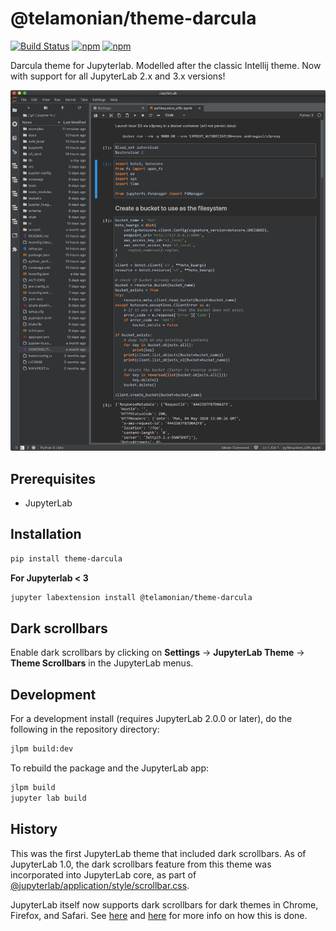 # @telamonian/theme-darcula

[![Build Status](https://travis-ci.org/telamonian/theme-darcula.svg?branch=master)](https://travis-ci.org/telamonian/theme-darcula)
[![npm](https://img.shields.io/pypi/v/theme-darcula.svg)](https://pypi.org/project/theme-darcula/)
[![npm](https://img.shields.io/npm/v/@telamonian/theme-darcula.svg)](https://www.npmjs.com/package/@telamonian/theme-darcula)

Darcula theme for Jupyterlab. Modelled after the classic Intellij theme. Now with support for all JupyterLab 2.x and 3.x versions!

![darcula_preview](darcula_preview.png)

## Prerequisites

- JupyterLab

## Installation

```bash
pip install theme-darcula
```

**For Jupyterlab < 3**
```bash
jupyter labextension install @telamonian/theme-darcula
```

## Dark scrollbars

Enable dark scrollbars by clicking on **Settings** -> **JupyterLab Theme** -> **Theme Scrollbars** in the JupyterLab menus.

## Development

For a development install (requires JupyterLab 2.0.0 or later), do the following in the repository directory:

```bash
jlpm build:dev
```

To rebuild the package and the JupyterLab app:

```bash
jlpm build
jupyter lab build
```

## History

This was the first JupyterLab theme that included dark scrollbars. As of JupyterLab 1.0, the dark scrollbars feature from this theme was incorporated into JupyterLab core, as part of [@jupyterlab/application/style/scrollbar.css](https://github.com/jupyterlab/jupyterlab/blob/6d5240dda71fb3d12814e8b88b09e94e23d42875/packages/application/style/scrollbar.css).

JupyterLab itself now supports dark scrollbars for dark themes in Chrome, Firefox, and Safari. See [here](https://developer.mozilla.org/en-US/docs/Web/CSS/::-webkit-scrollbar) and [here](https://developer.mozilla.org/en-US/docs/Web/CSS/CSS_Scrollbars) for more info on how this is done.

